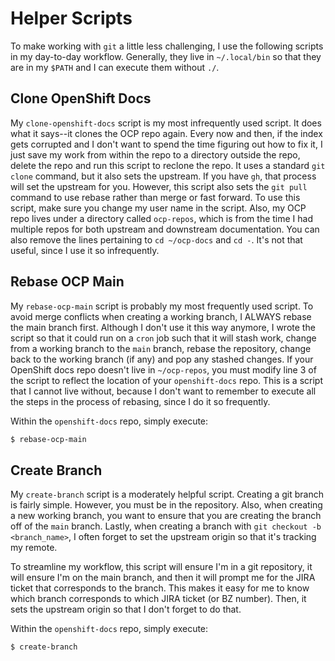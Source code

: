 # Helper Scripts
To make working with `git` a little less challenging, I use the following scripts in my day-to-day workflow. Generally, they live in `~/.local/bin` so that they are in my `$PATH` and I can execute them without `./`. 

## Clone OpenShift Docs
My `clone-openshift-docs` script is my most infrequently used script. It does what it says--it clones the OCP repo again. Every now and then, if the index gets corrupted and I don't want to spend the time figuring out how to fix it, I just save my work from within the repo to a directory outside the repo, delete the repo and run this script to reclone the repo. It uses a standard `git clone` command, but it also sets the upstream. If you have `gh`, that process will set the upstream for you. However, this script also sets the `git pull` command to use rebase rather than merge or fast forward. To use this script, make sure you change my user name in the script. Also, my OCP repo lives under a directory called `ocp-repos`, which is from the time I had multiple repos for both upstream and downstream documentation. You can also remove the lines pertaining to `cd ~/ocp-docs` and `cd -`. It's not that useful, since I use it so infrequently.

## Rebase OCP Main
My `rebase-ocp-main` script is probably my most frequently used script. To avoid merge conflicts when creating a working branch, I ALWAYS rebase the main branch first. Although I don't use it this way anymore, I wrote the script so that it could run on a `cron` job such that it will stash work, change from a working branch to the `main` branch, rebase the repository, change back to the working branch (if any) and pop any stashed changes. If your OpenShift docs repo doesn't live in `~/ocp-repos`, you must modify line 3 of the script to reflect the location of your `openshift-docs` repo. This is a script that I cannot live without, because I don't want to remember to execute all the steps in the process of rebasing, since I do it so frequently.

Within the `openshift-docs` repo, simply execute: 

```bash
$ rebase-ocp-main
```

## Create Branch
My `create-branch` script is a moderately helpful script. Creating a git branch is fairly simple. However, you must be in the repository. Also, when creating a new working branch, you want to ensure that you are creating the branch off of the `main` branch. Lastly, when creating a branch with `git checkout -b <branch_name>`, I often forget to set the upstream origin so that it's tracking my remote.

To streamline my workflow, this script will ensure I'm in a git repository, it will ensure I'm on the main branch, and then it will prompt me for the JIRA ticket that corresponds to the branch. This makes it easy for me to know which branch corresponds to which JIRA ticket (or BZ number). Then, it sets the upstream origin so that I don't forget to do that. 

Within the `openshift-docs` repo, simply execute: 

```bash
$ create-branch
```

